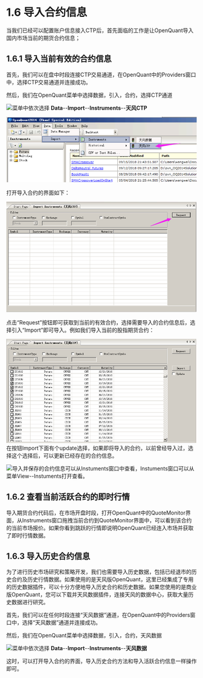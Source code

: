 # 1.6 导入合约信息

当我们已经可以配置账户信息接入CTP后，首先面临的工作是让OpenQuant导入国内市场当前的期货合约信息；

## 1.6.1 导入当前有效的合约信息

首先，我们可以在盘中时段连接CTP交易通道，在OpenQuant中的Providers窗口中，选择CTP交易通道并连接成功。

然后，我们在OpenQuant菜单中选择数据，引入，合约，选择CTP通道

![](/.gitbook/assets/icon_labtubeblue.ico)菜单中依次选择 **Data**--**Import**--**Instruments**--**天风CTP**

![](/assets/ImportInstruments.png)

打开导入合约的界面如下：

![](/assets/importInstumentsGUI02.png)

点击“Request”按钮即可获取到当前的有效合约，选择需要导入的合约信息后，选择引入“Import”即可导入。例如我们导入当前的股指期货合约：

![](/assets/importInstrumentsGUI03.png)在按钮Import下面有个update选择，如果即将导入的合约，以前曾经导入过，选择这个选择后，可以更新已经存在的合约信息。

![](/.gitbook/assets/icon_labtubeorg.ico)导入并保存的合约信息可以从Instuments窗口中查看，Instuments窗口可以从菜单View--Instuments打开查看。

## 1.6.2 查看当前活跃合约的即时行情

导入期货合约代码后，在市场开盘时段，打开OpenQuant中的QuoteMonitor界面，从Instruments窗口拖拽当前合约到QuoteMonitor界面中，可以看到该合约的当前市场报价。如果你看到跳跃的行情即说明OpenQuant已经连入市场并获取了即时行情数据。

## 1.6.3 导入历史合约信息

为了进行历史市场研究和策略开发，我们也需要导入历史数据，包括已经退市的历史合约及历史行情数据。如果使用的是天风版OpenQuant，这里已经集成了专用的历史数据插件，可以十分方便地导入历史合约和历史数据。如果您使用的是商业版OpenQuant，您可以下载并天风数据插件，连接天风的数据中心，获取大量历史数据进行研究。

首先，我们可以在任何时段连接“天风数据”通道，在OpenQuant中的Providers窗口中，选择“天风数据”通道并连接成功。

然后，我们在OpenQuant菜单中选择数据，引入，合约，天风数据

![](/.gitbook/assets/icon_labtubeblue.ico)菜单中依次选择 **Data**--**Import**--**Instruments**--**天风数据**

这时，可以打开导入合约的界面，导入历史合约方法和导入活跃合约信息一样操作即可。


